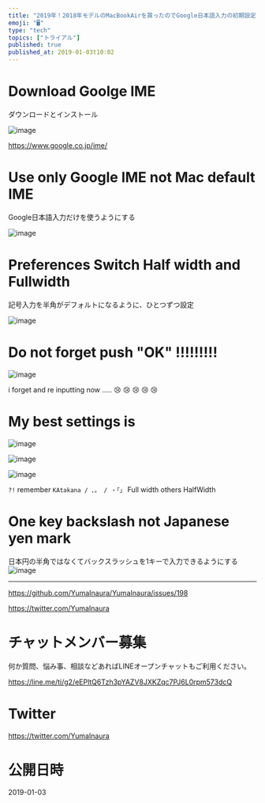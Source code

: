 ```yaml
---
title: "2019年！2018年モデルのMacBookAirを買ったのでGoogle日本語入力の初期設定をする"
emoji: "🖥"
type: "tech"
topics: ["トライアル"]
published: true
published_at: 2019-01-03t10:02
---
```



# Download Goolge IME

ダウンロードとインストール

![image](https://user-images.githubusercontent.com/13635059/50619484-cccdbb00-0f3c-11e9-9394-b5cf0486b66e.png)

https://www.google.co.jp/ime/

# Use only Google IME not Mac default IME

Google日本語入力だけを使うようにする

![image](https://user-images.githubusercontent.com/13635059/50619608-72812a00-0f3d-11e9-89af-203333de532d.png)


# Preferences Switch Half width and Fullwidth

記号入力を半角がデフォルトになるように、ひとつずつ設定

![image](https://user-images.githubusercontent.com/13635059/50619478-c3dce980-0f3c-11e9-8ff8-43c8acc89dfe.png)

# Do not forget push "OK" !!!!!!!!!

![image](https://user-images.githubusercontent.com/13635059/50619713-27b3e200-0f3e-11e9-94b0-22c6475b6779.png)

i forget and re inputting now ..... 😢 😢 😢 😢 😢 

# My best settings is 

![image](https://user-images.githubusercontent.com/13635059/50619518-f555b500-0f3c-11e9-8e91-6ec7045d7a99.png)

![image](https://user-images.githubusercontent.com/13635059/50619520-fab2ff80-0f3c-11e9-9689-5cd995d08dd9.png)

![image](https://user-images.githubusercontent.com/13635059/50619528-0272a400-0f3d-11e9-9c59-814a092ca33e.png)

`?!` remember
`KAtakana / 、。 / ・「」` Full width
others HalfWidth


# One key backslash not Japanese yen mark

日本円の半角ではなくてバックスラッシュを1キーで入力できるようにする
![image](https://user-images.githubusercontent.com/13635059/50619631-a0666e80-0f3d-11e9-8ba3-2af66012fce0.png)

---

https://github.com/YumaInaura/YumaInaura/issues/198

https://twitter.com/YumaInaura








<!-- Update From Qiita API -->

# チャットメンバー募集


何か質問、悩み事、相談などあればLINEオープンチャットもご利用ください。

https://line.me/ti/g2/eEPltQ6Tzh3pYAZV8JXKZqc7PJ6L0rpm573dcQ





# Twitter


https://twitter.com/YumaInaura


<!-- Update From Qiita API -->



# 公開日時

2019-01-03
